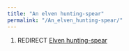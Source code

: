 ```yaml
---
title: "An elven hunting-spear"
permalink: "/An_elven_hunting-spear/"
---
```


1.  REDIRECT [Elven hunting-spear](Elven_hunting-spear "wikilink")